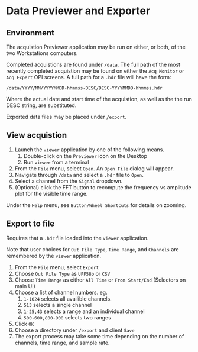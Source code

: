 # Data Previewer and Exporter

## Environment

The acquistion Previewer application may be run
on either, or both, of the two Workstations computers.

Completed acquistions are found under `/data`.
The full path of the most recently completed
acquistion may be found on either the `Acq Monitor`
or `Acq Expert` OPI screens.
A full path for a `.hdr` file will have the form:

```
/data/YYYY/MM/YYYYMMDD-hhmmss-DESC/DESC-YYYYMMDD-hhmmss.hdr
```

Where the actual date and start time of the acquistion,
as well as the the run DESC string, are substituted.

Exported data files may be placed under `/export`.

## View acquistion

1. Launch the `viewer` application by one of the following means.
    1. Double-click on the `Previewer` icon on the Desktop
    1. Run `viewer` from a terminal
1. From the `File` menu, select `Open`.  An `Open File` dialog will appear.
1. Navigate through `/data` and select a `.hdr` file to `Open`.
1. Select a channel from the `Signal` dropdown.
1. (Optional) click the FFT button to recompute the frequency
  vs amplitude plot for the visible time range.

Under the `Help` menu, see `Button/Wheel Shortcuts` for details
on zooming.

## Export to file

Requires that a `.hdr` file loaded into the `viewer` application.

Note that user choices for `Out File Type`, `Time Range`,
and `Channels` are remembered by the `viewer` application.

1. From the `File` menu, select `Export`
1. Choose `Out File Type` as `UFF58b` or `CSV`
1. Choose `Time Range` as either `All Time` or `From Start/End` (Selectors on main UI)
1. Choose a list of channel numbers.  eg.
    1. `1-1024` selects all availible channels.
    1. `513` selects a single channel
    1. `1-25,43` selects a range and an individual channel
    1. `500-600,800-900` selects two ranges
1. Click `OK`
1. Choose a directory under `/export` and client `Save`
1. The export process may take some time depending on
    the number of channels, time range, and sample rate.
